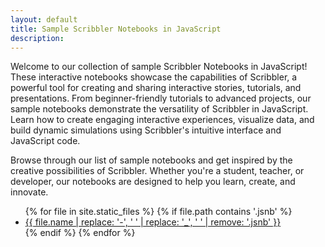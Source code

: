 ```yaml
---
layout: default
title: Sample Scribbler Notebooks in JavaScript
description: 
---
```




Welcome to our collection of sample Scribbler Notebooks in JavaScript! These interactive notebooks showcase the capabilities of Scribbler, a powerful tool for creating and sharing interactive stories, tutorials, and presentations. From beginner-friendly tutorials to advanced projects, our sample notebooks demonstrate the versatility of Scribbler in JavaScript. Learn how to create engaging interactive experiences, visualize data, and build dynamic simulations using Scribbler's intuitive interface and JavaScript code.



Browse through our list of sample notebooks and get inspired by the creative possibilities of Scribbler. Whether you're a student, teacher, or developer, our notebooks are designed to help you learn, create, and innovate.




<ul class="row">
  {% for file in site.static_files %}
    {% if file.path contains '.jsnb' %}
      <li class="col-md-3 col-sm-4 mb-4 sampleCard">
        <a href="https://app.scribbler.live/?jsnb=https://examples.scribbler.live{{ file.path }}">{{ file.name | replace: '-', ' ' | replace: '_', ' ' | remove: '.jsnb' }}</a>
        <i class="bi bi-pencil">
          <a href="https://app.scribbler.live/?jsnb=https://examples.scribbler.live{{ file.path }}"></a>
          </i>
        <i class="bi bi-play-btn-fill">
          <a href="https://app.scribbler.live/?jsnb=https://examples.scribbler.live{{ file.path }}"></a>
         </i>
      </li>
    {% endif %}
  {% endfor %}
</ul>
